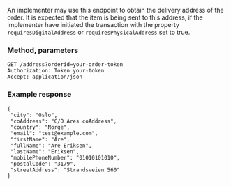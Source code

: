 An implementer may use this endpoint to obtain the delivery address of the order.
It is expected that the item is being sent to this address, if the implementer have initiated the transaction with the property `requiresDigitalAddress` or `requiresPhysicalAddress` set to true.

### Method, parameters

    GET /address?orderid=your-order-token
    Authorization: Token your-token    
    Accept: application/json

### Example response
    {
     "city": "Oslo",
     "coAddress": "C/O Ares coAddress",
     "country": "Norge",
     "email": "test@example.com",
     "firstName": "Are",
     "fullName": "Are Eriksen",
     "lastName": "Eriksen",
     "mobilePhoneNumber": "01010101010",
     "postalCode": "3179",
     "streetAddress": "Strandsveien 560"
    }
